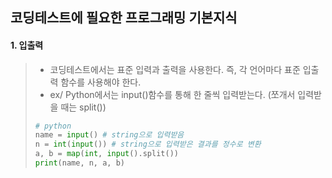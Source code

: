 ## 코딩테스트에 필요한 프로그래밍 기본지식



#### 1. 입출력

> - 코딩테스트에서는 표준 입력과 출력을 사용한다. 즉, 각 언어마다 표준 입출력 함수를 사용해야 한다. 
> - ex/ Python에서는 input()함수를 통해 한 줄씩 입력받는다. (쪼개서 입력받을 때는 split())
>
> ```python
> # python
> name = input() # string으로 입력받음
> n = int(input()) # string으로 입력받은 결과를 정수로 변환
> a, b = map(int, input().split())
> print(name, n, a, b)
> ```
>
> 